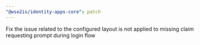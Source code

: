 ```yaml
---
"@wso2is/identity-apps-core": patch
---
```


Fix the issue related to the configured layout is not applied to missing claim requesting prompt during login flow
